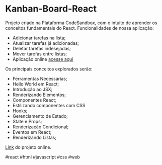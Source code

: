 # Kanban-Board-React

Projeto criado na Plataforma CodeSandbox, com o intuito de aprender os conceitos fundamentais do React. Funcionalidades de nossa aplicação:
- Adicionar tarefas na lista;
- Atualizar tarefas já adicionadas;
- Deletar tarefas indesejadas;
- Mover tarefas entre listas;
- Aplicação online [acesse aqui](https://brgi41.csb.app/)

Os principais conceitos explorados serão:
- Ferramentas Necessárias;
- Hello World em React;
- Introdução ao JSX;
- Renderizando Elementos;
- Componentes React;
- Estilizando componentes com CSS
- Hooks;
- Gerenciamento de Estado;
- State e Props;
- Renderização Condicional;
- Eventos em React;
- Renderizando Listas;

[Link](https://brgi41.csb.app/) do projeto online.

#react #html #javascript #css #web
